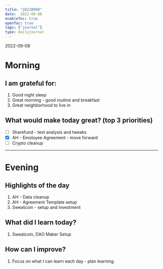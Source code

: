 ```yaml
---
title: "20220908"
date:  2022-09-08
enableToc: true
openToc: true
tags: ["journal"]
type: dailyjournal
---
```


 2022-09-08
# Morning
## I am grateful for:
1. Good night sleep
2. Great morning - good routine and breakfast
3. Great neighborhood to live in

## What would make today great? (top 3 priorities)
- [ ] Sharefund - text analysis and tweaks
- [x] AH - Emoloyee Agreement - move forward
- [ ] Crypto cleanup 

---
# Evening
## Highlights of the day
1. AH - Data cleanup 
2. AH - Agreement Template setup
3. Sweatcoin - setup and investment

## What did I learn today?
1. Sweatcoin, DAO Maker Setup

## How can I improve?
1.  Focus on what I can learn each day - plan learning.  